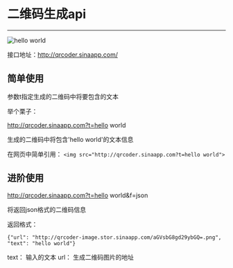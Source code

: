 # 二维码生成api

----

![hello world](http://qrcoder.sinaapp.com/)

接口地址：http://qrcoder.sinaapp.com/

## 简单使用

参数t指定生成的二维码中将要包含的文本

举个栗子：

http://qrcoder.sinaapp.com?t=hello world

生成的二维码中将包含'hello world'的文本信息

在网页中简单引用：
`<img src="http://qrcoder.sinaapp.com?t=hello world">`


## 进阶使用

http://qrcoder.sinaapp.com?t=hello world&f=json

将返回json格式的二维码信息

返回格式：

`{"url": "http://qrcoder-image.stor.sinaapp.com/aGVsbG8gd29ybGQ=.png", "text": "hello world"}`

text： 输入的文本
url： 生成二维码图片的地址
